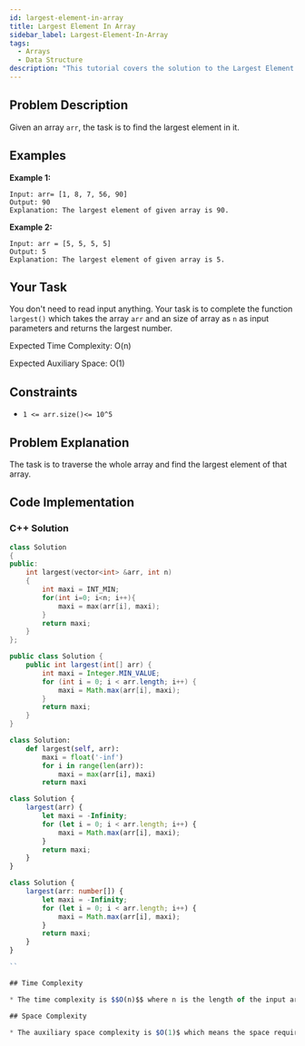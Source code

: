 ```yaml
---
id: largest-element-in-array
title: Largest Element In Array
sidebar_label: Largest-Element-In-Array
tags:
  - Arrays
  - Data Structure
description: "This tutorial covers the solution to the Largest Element In Array problem from the GeeksforGeeks website, featuring implementations in C++."
---
```

## Problem Description
Given an array `arr`, the task is to find the largest element in it.

## Examples

**Example 1:**

```
Input: arr= [1, 8, 7, 56, 90]
Output: 90
Explanation: The largest element of given array is 90.
```

**Example 2:**

```
Input: arr = [5, 5, 5, 5]
Output: 5
Explanation: The largest element of given array is 5.
```

## Your Task

You don't need to read input anything. Your task is to complete the function `largest()` which takes the array `arr` and an size of array as `n` as input parameters and returns the largest number.

Expected Time Complexity: O(n)

Expected Auxiliary Space: O(1)

## Constraints

* `1 <= arr.size()<= 10^5`

## Problem Explanation

The task is to traverse the whole array and find the largest element of that array.

## Code Implementation

### C++ Solution


```cpp
class Solution
{
public:
    int largest(vector<int> &arr, int n)
    {
        int maxi = INT_MIN;
        for(int i=0; i<n; i++){
            maxi = max(arr[i], maxi);
        }
        return maxi;
    }
};
```

```java
public class Solution {
    public int largest(int[] arr) {
        int maxi = Integer.MIN_VALUE;
        for (int i = 0; i < arr.length; i++) {
            maxi = Math.max(arr[i], maxi);
        }
        return maxi;
    }
}

```

```python
class Solution:
    def largest(self, arr):
        maxi = float('-inf')
        for i in range(len(arr)):
            maxi = max(arr[i], maxi)
        return maxi

```

```javascript
class Solution {
    largest(arr) {
        let maxi = -Infinity;
        for (let i = 0; i < arr.length; i++) {
            maxi = Math.max(arr[i], maxi);
        }
        return maxi;
    }
}

```

```typescript
class Solution {
    largest(arr: number[]) {
        let maxi = -Infinity;
        for (let i = 0; i < arr.length; i++) {
            maxi = Math.max(arr[i], maxi);
        }
        return maxi;
    }
}

``

## Time Complexity

* The time complexity is $$O(n)$$ where n is the length of the input array. This is because we are iterating through the array once to find the maximum element. 

## Space Complexity

* The auxiliary space complexity is $O(1)$ which means the space required does not change with the size of the input array. This is because we are only using a fixed amount of space to store the maximum element and the index.